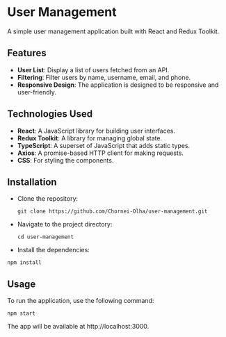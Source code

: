 # User Management

A simple user management application built with React and Redux Toolkit.

## Features

- **User List**: Display a list of users fetched from an API.
- **Filtering**: Filter users by name, username, email, and phone.
- **Responsive Design**: The application is designed to be responsive and user-friendly.

## Technologies Used

- **React**: A JavaScript library for building user interfaces.
- **Redux Toolkit**: A library for managing global state.
- **TypeScript**: A superset of JavaScript that adds static types.
- **Axios**: A promise-based HTTP client for making requests.
- **CSS**: For styling the components.

## Installation

- Clone the repository:
   
  `git clone https://github.com/Chornei-Olha/user-management.git`
   
- Navigate to the project directory:

  `cd user-management`

- Install the dependencies:

`npm install`

## Usage

To run the application, use the following command:

`npm start`

The app will be available at http://localhost:3000.


